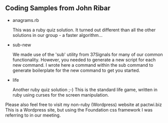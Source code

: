 ## Coding Samples from John Ribar

- anagrams.rb

	This was a ruby quiz solution. It turned out different than all the
	other solutions in our group - a faster algorithm... 
	
- sub-new

	We made use of the 'sub' utility from 37Signals for many of our 
	common functionality. However, you needed to generate a new script
	for each new command. I wrote here a command within the sub command
	to generate boilerplate for the new command to get you started.
	
- life

	Another ruby quiz solution ;-)  This is the standard life game, written
	in ruby using curses for the screen manipulation.
	
Please also feel free to visit my non-ruby (Wordpress) website at pactwi.biz
This is a Wordpress site, but using the Foundation css framework I was
referring to in our meeting. 


